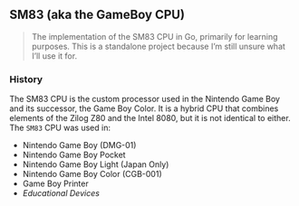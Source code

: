 ## SM83 (aka the GameBoy CPU)

> The implementation of the SM83 CPU in Go, primarily for learning purposes. This is a standalone project because I’m still unsure what I’ll use it for.

### History

The SM83 CPU is the custom processor used in the Nintendo Game Boy and its successor, the Game Boy Color. It is a hybrid CPU that combines elements of the Zilog Z80 and the Intel 8080, but it is not identical to either. The `SM83` CPU was used in:

- Nintendo Game Boy (DMG-01)
- Nintendo Game Boy Pocket
- Nintendo Game Boy Light (Japan Only)
- Nintendo Game Boy Color (CGB-001)
- Game Boy Printer
- _Educational Devices_
